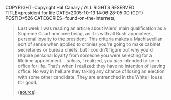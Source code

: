 COPYRIGHT=Copyright Hal Canary / ALL RIGHTS RESERVED
TITLE=president for life
DATE=2005-10-13 14:06:28-05:00 (CDT)
POSTID=526
CATEGORIES=found-on-the-internets;

> Last week I was reading an article about Miers' main qualification as a Supreme Court nominee being, as it is with all Bush appointees, personal loyalty to the president. This criteria makes a Machiavellian sort of sense when applied to cronies you're going to make cabinet secretaries or bureau chiefs, but I couldn't figure out why you'd require personal loyalty from someone you were selecting for a lifetime appointment... _unless_, I realized, you _also_ intended to be in office for life. That's when I realized: they have no intention of leaving office. No way in hell are they taking any chance of losing an election with some other candidate. They are entrenched in the White House for good.
> 
> ([source](http://thepaincomics.com/weekly051012a.htm))
